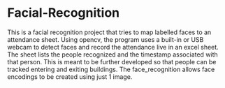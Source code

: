 # Facial-Recognition

This is a facial recognition project that tries to map labelled faces to an attendance sheet. Using opencv, the program uses a built-in or USB webcam to detect faces and record the attendance live in an excel sheet. The sheet lists the people recognized and the timestamp associated with that person. This is meant to be further developed so that people can be tracked entering and exiting buildings. The face_recognition allows face encodings to be created using just 1 image.
